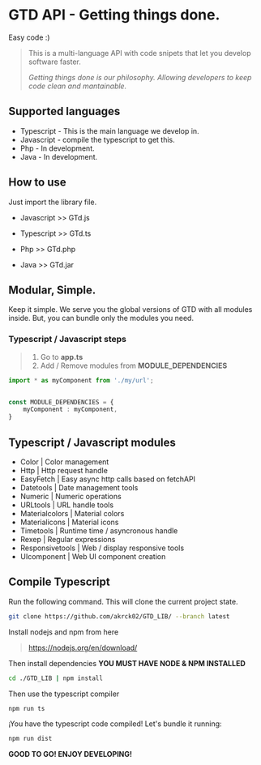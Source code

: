 # GTD API - Getting things done.
Easy code :)

> This is a multi-language API with code snipets that let you develop software faster. 
>
> *Getting things done is our philosophy. Allowing developers to keep code clean and mantainable.*



## Supported languages

- Typescript - This is the main language we develop in.
- Javascript - compile the typescript to get this.
- Php - In development.
- Java - In development.
  

## How to use

Just import the library file.

- Javascript  >> GTd.js
- Typescript >> GTd.ts
- Php >> GTd.php

- Java >> GTd.jar



## Modular, Simple.

Keep it simple. We serve you the global versions of GTD with all modules inside.
But, you can bundle only the modules you need.



### Typescript / Javascript steps

> 1.  Go to **app.ts**
> 2.  Add / Remove modules from **MODULE_DEPENDENCIES**



```typescript
import * as myComponent from './my/url';


const MODULE_DEPENDENCIES = { 
    myComponent : myComponent,
}
```



## Typescript / Javascript modules

- Color 						| Color management
- Http                           | Http request handle 
- EasyFetch                 | Easy  async http calls based on fetchAPI
- Datetools                  | Date management tools
- Numeric                    | Numeric operations 
- URLtools                   | URL handle tools
- Materialcolors         | Material colors
- Materialicons           | Material icons
- Timetools                 | Runtime time / asyncronous handle
- Rexep                        | Regular expressions
- Responsivetools      | Web / display responsive tools
- UIcomponent           | Web UI component creation 



## Compile Typescript

Run the following command. This will clone the current project state.

```bash
git clone https://github.com/akrck02/GTD_LIB/ --branch latest
```



Install nodejs and npm from here

>  https://nodejs.org/en/download/



Then install dependencies **YOU MUST HAVE NODE & NPM INSTALLED**

```bash
cd ./GTD_LIB | npm install
```



Then use the typescript compiler

```bash
npm run ts
```



¡You have the typescript code compiled! Let's bundle it running: 

```bash
npm run dist
```



**GOOD TO GO! ENJOY DEVELOPING!**
